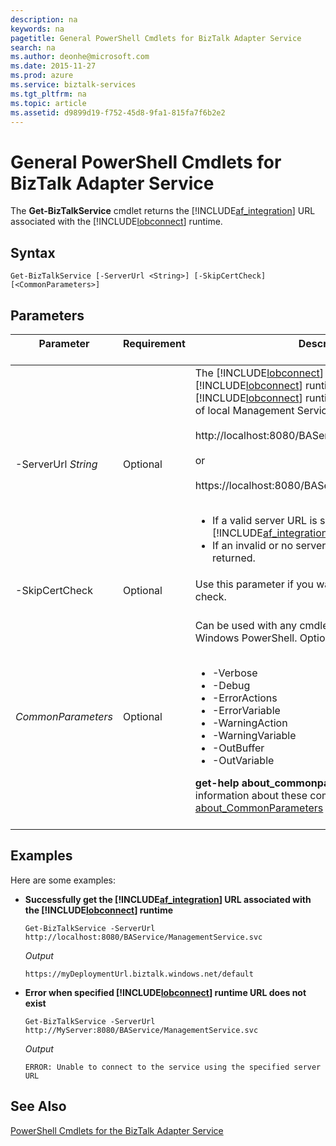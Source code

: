 ```yaml
---
description: na
keywords: na
pagetitle: General PowerShell Cmdlets for BizTalk Adapter Service
search: na
ms.author: deonhe@microsoft.com
ms.date: 2015-11-27
ms.prod: azure
ms.service: biztalk-services
ms.tgt_pltfrm: na
ms.topic: article
ms.assetid: d9899d19-f752-45d8-9fa1-815fa7f6b2e2
---
```

# General PowerShell Cmdlets for BizTalk Adapter Service
The **Get-BizTalkService** cmdlet returns the [!INCLUDE[af_integration](/Token/af_integration_md.md)] URL associated with the [!INCLUDE[lobconnect](/Token/lobconnect_md.md)] runtime.

## Syntax
`Get-BizTalkService [-ServerUrl <String>] [-SkipCertCheck] [<CommonParameters>]`

## Parameters

|Parameter <br /> <br />|Requirement <br /> <br />|Description <br /> <br />|
|-------------|---------------|---------------|
|-ServerUrl *String* <br /> <br />|Optional <br /> <br />|The [!INCLUDE[lobconnect](/Token/lobconnect_md.md)] runtime URL of the [!INCLUDE[lobconnect](/Token/lobconnect_md.md)] runtime server. The default [!INCLUDE[lobconnect](/Token/lobconnect_md.md)] runtime server URL is the URL of local Management Service, which is: <br /> <br />http://localhost:8080/BAService/ManagementService/ <br /> <br />or <br /> <br />https://localhost:8080/BAService/ManagementService/ <br /> <br /><ul><li>If a valid server URL is specified, the associated [!INCLUDE[af_integration](/Token/af_integration_md.md)] URL is returned. </li><li>If an invalid or no server URL is specified, an error is returned. </li> </ul>|
|-SkipCertCheck <br /> <br />|Optional <br /> <br />|Use this parameter if you want to skip the certificate check. <br /> <br />|
|*CommonParameters* <br /> <br />|Optional <br /> <br />|Can be used with any cmdlet and are implemented by Windows PowerShell. Options include: <br /> <br /><ul><li>-Verbose </li><li>-Debug </li><li>-ErrorActions </li><li>-ErrorVariable </li><li>-WarningAction </li><li>-WarningVariable </li><li>-OutBuffer </li><li>-OutVariable </li> </ul>**get-help about_commonparameters** provides detailed information about these common parameters. [about_CommonParameters](http://go.microsoft.com/fwlink/?LinkId=113216) is also a good resource. <br /> <br />|

## Examples
Here are some examples:

- **Successfully get the [!INCLUDE[af_integration](/Token/af_integration_md.md)] URL associated with the [!INCLUDE[lobconnect](/Token/lobconnect_md.md)] runtime**

   `Get-BizTalkService -ServerUrl http://localhost:8080/BAService/ManagementService.svc`

   *Output*

   `https://myDeploymentUrl.biztalk.windows.net/default`

- **Error when specified [!INCLUDE[lobconnect](/Token/lobconnect_md.md)] runtime URL does not exist**

   `Get-BizTalkService -ServerUrl http://MyServer:8080/BAService/ManagementService.svc`

   *Output*

   `ERROR: Unable to connect to the service using the specified server URL`

## See Also
[PowerShell Cmdlets for the BizTalk Adapter Service](/Topic/PowerShell_Cmdlets_for_the_BizTalk_Adapter_Service.md)

